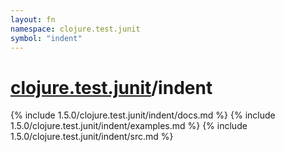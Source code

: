 ```yaml
---
layout: fn
namespace: clojure.test.junit
symbol: "indent"
---
```


# [clojure.test.junit](../)/indent

{% include 1.5.0/clojure.test.junit/indent/docs.md %}
{% include 1.5.0/clojure.test.junit/indent/examples.md %}
{% include 1.5.0/clojure.test.junit/indent/src.md %}

